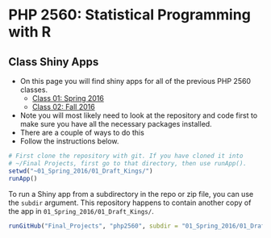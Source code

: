 # PHP 2560: Statistical Programming with R


## Class Shiny Apps

- On this page you will find shiny apps for all of the previous PHP 2560 classes.
    - [Class 01: Spring 2016](https://github.com/php2560/Final_Projects/tree/master/01_Spring_2016)
    - [Class 02: Fall 2016](https://github.com/php2560/Final_Projects/tree/master/02_Fall_2016)
- Note you will most likely need to look at the repository and code first to make sure you have all the necessary packages installed.
- There are a couple of ways to do this
- Follow the instructions below.


```R
# First clone the repository with git. If you have cloned it into
# ~/Final Projects, first go to that directory, then use runApp().
setwd("~01_Spring_2016/01_Draft_Kings/")
runApp()
```


To run a Shiny app from a subdirectory in the repo or zip file, you can use the `subdir` argument. This repository happens to contain another copy of the app in `01_Spring_2016/01_Draft_Kings/`.

```R
runGitHub("Final_Projects", "php2560", subdir = "01_Spring_2016/01_Draft_Kings")

```